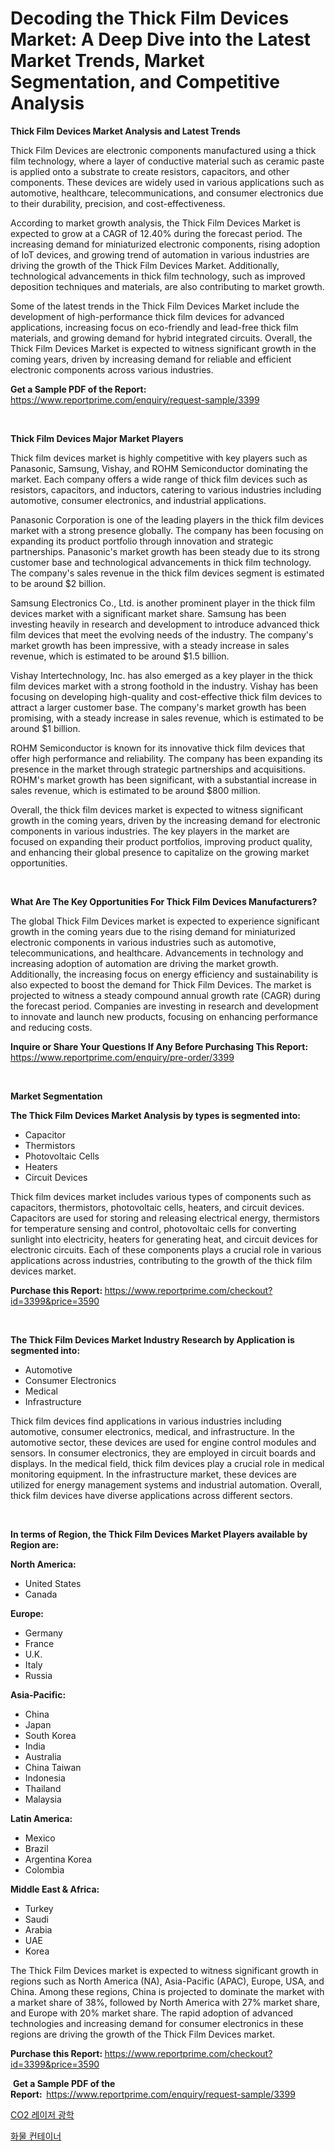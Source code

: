 <p><h1>Decoding the Thick Film Devices Market: A Deep Dive into the Latest Market Trends, Market Segmentation, and Competitive Analysis</h1></p><p><strong>Thick Film Devices Market Analysis and Latest Trends</strong></p>
<p><p>Thick Film Devices are electronic components manufactured using a thick film technology, where a layer of conductive material such as ceramic paste is applied onto a substrate to create resistors, capacitors, and other components. These devices are widely used in various applications such as automotive, healthcare, telecommunications, and consumer electronics due to their durability, precision, and cost-effectiveness.</p><p>According to market growth analysis, the Thick Film Devices Market is expected to grow at a CAGR of 12.40% during the forecast period. The increasing demand for miniaturized electronic components, rising adoption of IoT devices, and growing trend of automation in various industries are driving the growth of the Thick Film Devices Market. Additionally, technological advancements in thick film technology, such as improved deposition techniques and materials, are also contributing to market growth.</p><p>Some of the latest trends in the Thick Film Devices Market include the development of high-performance thick film devices for advanced applications, increasing focus on eco-friendly and lead-free thick film materials, and growing demand for hybrid integrated circuits. Overall, the Thick Film Devices Market is expected to witness significant growth in the coming years, driven by increasing demand for reliable and efficient electronic components across various industries.</p></p>
<p><strong>Get a Sample PDF of the Report:&nbsp;</strong> <a href="https://www.reportprime.com/enquiry/request-sample/3399">https://www.reportprime.com/enquiry/request-sample/3399</a></p>
<p>&nbsp;</p>
<p><strong>Thick Film Devices Major Market Players</strong></p>
<p><p>Thick film devices market is highly competitive with key players such as Panasonic, Samsung, Vishay, and ROHM Semiconductor dominating the market. Each company offers a wide range of thick film devices such as resistors, capacitors, and inductors, catering to various industries including automotive, consumer electronics, and industrial applications.</p><p>Panasonic Corporation is one of the leading players in the thick film devices market with a strong presence globally. The company has been focusing on expanding its product portfolio through innovation and strategic partnerships. Panasonic's market growth has been steady due to its strong customer base and technological advancements in thick film technology. The company's sales revenue in the thick film devices segment is estimated to be around $2 billion.</p><p>Samsung Electronics Co., Ltd. is another prominent player in the thick film devices market with a significant market share. Samsung has been investing heavily in research and development to introduce advanced thick film devices that meet the evolving needs of the industry. The company's market growth has been impressive, with a steady increase in sales revenue, which is estimated to be around $1.5 billion.</p><p>Vishay Intertechnology, Inc. has also emerged as a key player in the thick film devices market with a strong foothold in the industry. Vishay has been focusing on developing high-quality and cost-effective thick film devices to attract a larger customer base. The company's market growth has been promising, with a steady increase in sales revenue, which is estimated to be around $1 billion.</p><p>ROHM Semiconductor is known for its innovative thick film devices that offer high performance and reliability. The company has been expanding its presence in the market through strategic partnerships and acquisitions. ROHM's market growth has been significant, with a substantial increase in sales revenue, which is estimated to be around $800 million.</p><p>Overall, the thick film devices market is expected to witness significant growth in the coming years, driven by the increasing demand for electronic components in various industries. The key players in the market are focused on expanding their product portfolios, improving product quality, and enhancing their global presence to capitalize on the growing market opportunities.</p></p>
<p>&nbsp;</p>
<p><strong>What Are The Key Opportunities For Thick Film Devices Manufacturers?</strong></p>
<p><p>The global Thick Film Devices market is expected to experience significant growth in the coming years due to the rising demand for miniaturized electronic components in various industries such as automotive, telecommunications, and healthcare. Advancements in technology and increasing adoption of automation are driving the market growth. Additionally, the increasing focus on energy efficiency and sustainability is also expected to boost the demand for Thick Film Devices. The market is projected to witness a steady compound annual growth rate (CAGR) during the forecast period. Companies are investing in research and development to innovate and launch new products, focusing on enhancing performance and reducing costs.</p></p>
<p><strong>Inquire or Share Your Questions If Any Before Purchasing This Report:</strong> <a href="https://www.reportprime.com/enquiry/pre-order/3399">https://www.reportprime.com/enquiry/pre-order/3399</a></p>
<p>&nbsp;</p>
<p><strong>Market Segmentation</strong></p>
<p><strong>The Thick Film Devices Market Analysis by types is segmented into:</strong></p>
<p><ul><li>Capacitor</li><li>Thermistors</li><li>Photovoltaic Cells</li><li>Heaters</li><li>Circuit Devices</li></ul></p>
<p><p>Thick film devices market includes various types of components such as capacitors, thermistors, photovoltaic cells, heaters, and circuit devices. Capacitors are used for storing and releasing electrical energy, thermistors for temperature sensing and control, photovoltaic cells for converting sunlight into electricity, heaters for generating heat, and circuit devices for electronic circuits. Each of these components plays a crucial role in various applications across industries, contributing to the growth of the thick film devices market.</p></p>
<p><strong>Purchase this Report:&nbsp;</strong><a href="https://www.reportprime.com/checkout?id=3399&price=3590">https://www.reportprime.com/checkout?id=3399&price=3590</a></p>
<p>&nbsp;</p>
<p><strong>The Thick Film Devices Market Industry Research by Application is segmented into:</strong></p>
<p><ul><li>Automotive</li><li>Consumer Electronics</li><li>Medical</li><li>Infrastructure</li></ul></p>
<p><p>Thick film devices find applications in various industries including automotive, consumer electronics, medical, and infrastructure. In the automotive sector, these devices are used for engine control modules and sensors. In consumer electronics, they are employed in circuit boards and displays. In the medical field, thick film devices play a crucial role in medical monitoring equipment. In the infrastructure market, these devices are utilized for energy management systems and industrial automation. Overall, thick film devices have diverse applications across different sectors.</p></p>
<p>&nbsp;</p>
<p><strong>In terms of Region, the Thick Film Devices Market Players available by Region are:</strong></p>
<p>
    <p> <strong> North America: </strong>
        <ul>
            <li>United States</li>
            <li>Canada</li>
        </ul>
        </p> 
    <p> <strong> Europe: </strong>
        <ul>
            <li>Germany</li>
            <li>France</li>
            <li>U.K.</li>
            <li>Italy</li>
            <li>Russia</li>
        </ul>
        </p> 
    <p> <strong> Asia-Pacific: </strong>
        <ul>
            <li>China</li>
            <li>Japan</li>
            <li>South Korea</li>
            <li>India</li>
            <li>Australia</li>
            <li>China Taiwan</li>
            <li>Indonesia</li>
            <li>Thailand</li>
            <li>Malaysia</li>
        </ul>
        </p> 
    <p> <strong> Latin America: </strong>
        <ul>
            <li>Mexico</li>
            <li>Brazil</li>
            <li>Argentina Korea</li>
            <li>Colombia</li>
        </ul>
        </p> 
    <p> <strong> Middle East & Africa: </strong>
        <ul>
            <li>Turkey</li>
            <li>Saudi</li>
            <li>Arabia</li>
            <li>UAE</li>
            <li>Korea</li>
        </ul>
    </p>
    </p>
<p><p>The Thick Film Devices market is expected to witness significant growth in regions such as North America (NA), Asia-Pacific (APAC), Europe, USA, and China. Among these regions, China is projected to dominate the market with a market share of 38%, followed by North America with 27% market share, and Europe with 20% market share. The rapid adoption of advanced technologies and increasing demand for consumer electronics in these regions are driving the growth of the Thick Film Devices market.</p></p>
<p><strong>Purchase this Report: </strong><a href="https://www.reportprime.com/checkout?id=3399&price=3590">https://www.reportprime.com/checkout?id=3399&price=3590</a></p>
<p>&nbsp;<strong>Get a Sample PDF of the Report:&nbsp;&nbsp;</strong><a href="https://www.reportprime.com/enquiry/request-sample/3399">https://www.reportprime.com/enquiry/request-sample/3399</a></p>
<p><strong></strong></p>
<p><p><a href="https://github.com/wallacBahrtyinger567686/Market-Research-Report-List-1/blob/main/626222613198.md">CO2 레이저 광학</a></p><p><a href="https://github.com/WilburKihn5676/Market-Research-Report-List-1/blob/main/488110013197.md">화물 컨테이너</a></p></p>